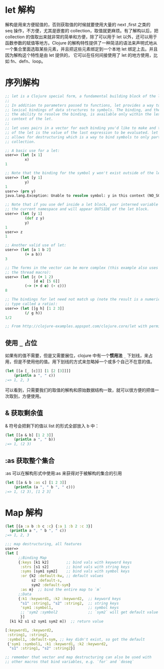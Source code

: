 # let 解构

解构是用来方便赋值的，否则获取值的时候就要使用大量的 next ,first 之类的 seq 操作，不方便，尤其是嵌套的 collection，取值就更麻烦。有了解构以后，把 collection 的值取出来就非常的简单和方便，除了可以用于 let 以外，还可以用于函数参数的赋值等地方。Clojure 的解构特性提供了一种简洁的语法来声明式地从一个集合里面选取某些元素，并且把这些元素绑定到一个本地 let 绑定上去。并且因为解构这个特性是由 let 提供的， 它可以在任何间接使用了 let 的地方使用，比如 fn、defn、loop。

# 序列解构

```clj
;; let is a Clojure special form, a fundamental building block of the language.
;;
;; In addition to parameters passed to functions, let provides a way to create
;; lexical bindings of data structures to symbols. The binding, and therefore
;; the ability to resolve the binding, is available only within the lexical
;; context of the let.
;;
;; let uses pairs in a vector for each binding you'd like to make and the value
;; of the let is the value of the last expression to be evaluated. let also
;; allows for destructuring which is a way to bind symbols to only part of a
;; collection.

;; A basic use for a let:
user=> (let [x 1]
         x)
1

;; Note that the binding for the symbol y won't exist outside of the let:
user=> (let [y 1]
         y)
1
user=> (prn y)
java.lang.Exception: Unable to resolve symbol: y in this context (NO_SOURCE_FILE:7)

;; Note that if you use def inside a let block, your interned variable is within
;; the current namespace and will appear OUTSIDE of the let block.
user=> (let [y 1]
         (def z y)
         y)
1
user=> z
1

;; Another valid use of let:
user=> (let [a 1 b 2]
         (+ a b))
3

;; The forms in the vector can be more complex (this example also uses
;; the thread macro):
user=> (let [c (+ 1 2)
             [d e] [5 6]]
         (-> (+ d e) (- c)))
8

;; The bindings for let need not match up (note the result is a numeric
;; type called a ratio):
user=> (let [[g h] [1 2 3]]
         (/ g h))
1/2

;; From http://clojure-examples.appspot.com/clojure.core/let with permission.
```

## 使用 `_` 占位

如果有的值不需要，但是又需要展位，clojure 中有一个**惯用法** `_` 下划线，来占用，但是不使用他的值。用下划线的方式来忽略掉一个或多个自己不在意的值。

```clojure
(let [[a [_ [c]]] [1 [2 [3]]]]
    (println a ", " c))
;=> 1, 2, 3
```

可以看到，只需要我们的取值的解构和原始数据结构一致，就可以很方便的把值一次取到，方便使用。

## & 获取剩余值

& 符号会把剩下的值以 list 的形式全部放入 b 中：

```clj
(let [[a & b] [1 2 3]]
    (println a ", " b))
;=> 1, (2 3)
```

## :as 获取整个集合

:as 可以在解构形式中使用:as 来获得对于被解构的集合的引用

```clojure
(let [[a & b :as c] [1 2 3]]
    (println (a ", " b ", " c)))
;=> 1, (2 3), [1 2 3]
```

# Map 解构

```clj
(let [{a :a b :b c :c} {:a 1 :b 2 :c 3}]
  (println a ", " b ", " c))
;=> 1, 2, 3

;;; map destructuring, all features
user=>
(let [
      ;;Binding Map
      {:keys [k1 k2]        ;; bind vals with keyword keys
       :strs [s1 s2]        ;; bind vals with string keys
       :syms [sym1 sym2]    ;; bind vals with symbol keys
       :or {k2 :default-kw, ;; default values
            s2 :default-s,
            sym2 :default-sym}
       :as m}  ;; bind the entire map to `m`
      ;;Data
      {:k1 :keyword1, :k2 :keyword2,  ;; keyword keys
       "s1" :string1, "s2" :string2,  ;; string keys
       'sym1 :symbol1,                ;; symbol keys
       ;; 'sym2 :symbol2              ;; `sym2` will get default value
       }]
  [k1 k2 s1 s2 sym1 sym2 m])  ;; return value

[:keyword1, :keyword2,
 :string1, :string2,
 :symbol1, :default-sym, ;; key didn't exist, so got the default
 {'sym1 :symbol1, :k1 :keyword1, :k2 :keyword2,
  "s1" :string1, "s2" :string2}]

;; remember that vector and map destructuring can also be used with
;; other macros that bind variables, e.g. `for` and `doseq`
```
